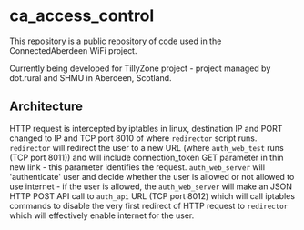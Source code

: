 # ca_access_control

This repository is a public repository of code used in the ConnectedAberdeen WiFi project.

Currently being developed for TillyZone project - project managed by dot.rural and SHMU in Aberdeen, Scotland.

## Architecture

HTTP request is intercepted by iptables in linux, destination IP and PORT changed to IP and TCP port 8010 of where `redirector` script runs. `redirector` will redirect the user to a new URL (where `auth_web_test` runs (TCP port 8011)) and will include connection_token GET parameter in thin new link - this parameter identifies the request. `auth_web_server` will 'authenticate' user and decide whether the user is allowed or not allowed to use internet - if the user is allowed, the `auth_web_server` will make an JSON HTTP POST API call to `auth_api` URL (TCP port 8012) which will call iptables commands to disable the very first redirect of HTTP request to `redirector` which will effectively enable internet for the user.
